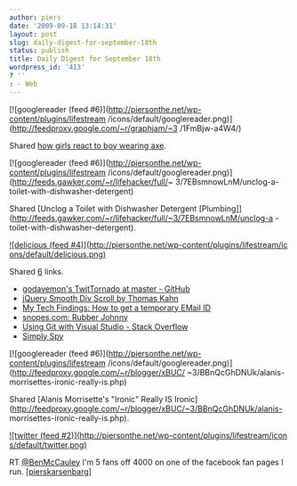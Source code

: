 ```yaml
---
author: piers
date: '2009-09-18 13:14:31'
layout: post
slug: daily-digest-for-september-18th
status: publish
title: Daily Digest for September 18th
wordpress_id: '413'
? ''
: - Web
---
```


[![googlereader (feed #6)](http://piersonthe.net/wp-content/plugins/lifestream
/icons/default/googlereader.png)](http://feedproxy.google.com/~r/graphjam/~3
/1FmBjw-a4W4/)

Shared [how girls react to boy wearing
axe](http://feedproxy.google.com/~r/graphjam/~3/1FmBjw-a4W4/).

[![googlereader (feed #6)](http://piersonthe.net/wp-content/plugins/lifestream
/icons/default/googlereader.png)](http://feeds.gawker.com/~r/lifehacker/full/~
3/7EBsmnowLnM/unclog-a-toilet-with-dishwasher-detergent)

Shared [Unclog a Toilet with Dishwasher Detergent
[Plumbing]](http://feeds.gawker.com/~r/lifehacker/full/~3/7EBsmnowLnM/unclog-a
-toilet-with-dishwasher-detergent).

[![delicious (feed #4)](http://piersonthe.net/wp-content/plugins/lifestream/ic
ons/default/delicious.png)](http://del.icio.us/piersk)

Shared [6](void(0);) links.

  * [godavemon's TwitTornado at master - GitHub](http://github.com/godavemon/TwitTornado)
  * [jQuery Smooth Div Scroll by Thomas Kahn](http://www.maaki.com/thomas/SmoothDivScroll/)
  * [My Tech Findings: How to get a temporary EMail ID](http://tekunik.blogspot.com/2009/09/how-to-get-temporary-email-id.html)
  * [snopes.com: Rubber Johnny](http://www.snopes.com/photos/gruesome/johnny.asp)
  * [Using Git with Visual Studio - Stack Overflow](http://stackoverflow.com/questions/507343/using-git-with-visual-studio)
  * [Simply Spy](http://jqueryfordesigners.com/demo/ajax-spy.html)

[![googlereader (feed #6)](http://piersonthe.net/wp-content/plugins/lifestream
/icons/default/googlereader.png)](http://feedproxy.google.com/~r/blogger/xBUC/
~3/BBnQcGhDNUk/alanis-morrisettes-ironic-really-is.php)

Shared [Alanis Morrisette's "Ironic" Really IS
Ironic](http://feedproxy.google.com/~r/blogger/xBUC/~3/BBnQcGhDNUk/alanis-
morrisettes-ironic-really-is.php).

[![twitter (feed #2)](http://piersonthe.net/wp-content/plugins/lifestream/icon
s/default/twitter.png)](http://twitter.com/pierskarsenbarg/statuses/4061937896
)

RT [@BenMcCauley](http://www.twitter.com/BenMcCauley) I'm 5 fans off 4000 on
one of the facebook fan pages I run.
[[pierskarsenbarg](http://twitter.com/pierskarsenbarg/statuses/4061937896)]

